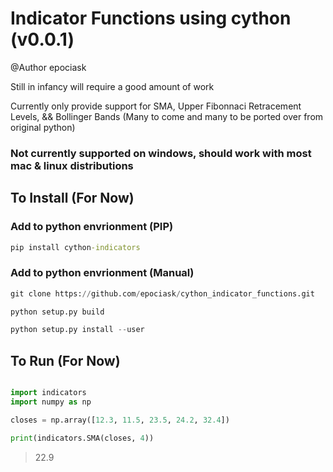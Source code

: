 # Indicator Functions using cython (v0.0.1)
@Author epociask

Still in infancy will require a good amount of work

Currently only provide support for SMA, Upper Fibonnaci Retracement Levels, && Bollinger Bands (Many to come and many to be ported over from original python)

### Not currently supported on windows, should work with most mac & linux distributions 

## To Install (For Now)

### Add to python envrionment (PIP) 
```cmd
pip install cython-indicators 
```

### Add to python envrionment (Manual)
``` python
git clone https://github.com/epociask/cython_indicator_functions.git 

python setup.py build 

python setup.py install --user 
```


## To Run (For Now)

```python

import indicators
import numpy as np 

closes = np.array([12.3, 11.5, 23.5, 24.2, 32.4])

print(indicators.SMA(closes, 4))
```
>22.9
```

```
